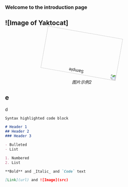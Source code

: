 ### Welcome to the introduction page

## ![Image of Yaktocat]

<p align="center">
	<img src="https://github.com/yazhou2019/introduction/blob/master/image/cui11.jpeg" style="transform:rotate(190deg)" alt="Sample" width="250" height="140" >
	<p align="center">
		<em>图片示例2</em>
	</p>




## e

d
```markdown
Syntax highlighted code block

# Header 1
## Header 2
### Header 3

- Bulleted
- List

1. Numbered
2. List

**Bold** and _Italic_ and `Code` text

[Link](url) and ![Image](src)
```

